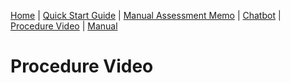 <a href="index.md">Home</a> | <a href="quick_start_guide.md">Quick Start Guide</a> | <a href="manual_assessment_memo.md">Manual Assessment Memo</a> | <a href="chatbot.md">Chatbot</a> | <a href="procedure_video.md">Procedure Video</a> | <a href="manual.md">Manual</a>

# Procedure Video

